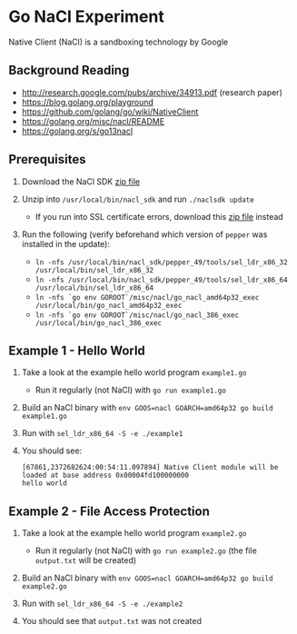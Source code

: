 # Go NaCl Experiment

Native Client (NaCl) is a sandboxing technology by Google

## Background Reading

* http://research.google.com/pubs/archive/34913.pdf (research paper)
* https://blog.golang.org/playground
* https://github.com/golang/go/wiki/NativeClient
* https://golang.org/misc/nacl/README
* https://golang.org/s/go13nacl

## Prerequisites

1. Download the NaCl SDK [zip file](https://developer.chrome.com/native-client/sdk/download)

2. Unzip into `/usr/local/bin/nacl_sdk` and run `./naclsdk update`

    - If you run into SSL certificate errors, download this [zip file](https://github.com/Kagami/nacl_sdk) instead
    
3. Run the following (verify beforehand which version of `pepper` was installed in the update):

    - `ln -nfs /usr/local/bin/nacl_sdk/pepper_49/tools/sel_ldr_x86_32 /usr/local/bin/sel_ldr_x86_32`
    - `ln -nfs /usr/local/bin/nacl_sdk/pepper_49/tools/sel_ldr_x86_64 /usr/local/bin/sel_ldr_x86_64`
    - ``ln -nfs `go env GOROOT`/misc/nacl/go_nacl_amd64p32_exec /usr/local/bin/go_nacl_amd64p32_exec``
    - ``ln -nfs `go env GOROOT`/misc/nacl/go_nacl_386_exec /usr/local/bin/go_nacl_386_exec``
    
## Example 1 - Hello World

1. Take a look at the example hello world program `example1.go`

    - Run it regularly (not NaCl) with `go run example1.go`

2. Build an NaCl binary with `env GOOS=nacl GOARCH=amd64p32 go build example1.go`

3. Run with `sel_ldr_x86_64 -S -e ./example1`

4. You should see:
    ```
    [67861,2372682624:00:54:11.097894] Native Client module will be loaded at base address 0x00004fd100000000
    hello world
    ```
    
## Example 2 - File Access Protection

1. Take a look at the example hello world program `example2.go`

    - Run it regularly (not NaCl) with `go run example2.go` (the file `output.txt` will be created)

2. Build an NaCl binary with `env GOOS=nacl GOARCH=amd64p32 go build example2.go`

3. Run with `sel_ldr_x86_64 -S -e ./example2`

4. You should see that `output.txt` was not created
